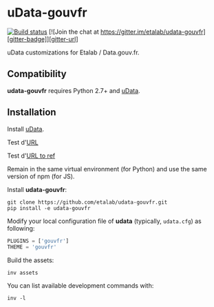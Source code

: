 uData-gouvfr
============

[![Build status][circleci-badge]][circleci-url]
[![Join the chat at https://gitter.im/etalab/udata-gouvfr][gitter-badge]][gitter-url]

uData customizations for Etalab / Data.gouv.fr.

Compatibility
-------------

**udata-gouvfr** requires Python 2.7+ and [uData][].


Installation
------------

Install [uData][].

Test d'[URL](https://somewhere)

Test d'[URL to ref][uData]

Remain in the same virtual environment (for Python) and use the same version of npm (for JS).

Install **udata-gouvfr**:

```shell
git clone https://github.com/etalab/udata-gouvfr.git
pip install -e udata-gouvfr
```

Modify your local configuration file of **udata** (typically, `udata.cfg`) as following:

```python
PLUGINS = ['gouvfr']
THEME = 'gouvfr'
```

Build the assets:

```shell
inv assets
```

You can list available development commands with:

```shell
inv -l
```


[circleci-url]: https://circleci.com/gh/etalab/udata-gouvfr
[circleci-badge]: https://circleci.com/gh/etalab/udata-gouvfr.svg?style=shield
[gitter-badge]: https://badges.gitter.im/Join%20Chat.svg
[gitter-url]: https://gitter.im/etalab/udata-gouvfr
[uData]: https://github.com/opendatateam/udata
